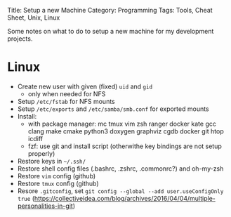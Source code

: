 Title: Setup a new Machine
Category: Programming
Tags: Tools, Cheat Sheet, Unix, Linux

Some notes on what to do to setup a new machine for my development projects.

# Linux

- Create new user with given (fixed) `uid` and `gid`
    - only when needed for NFS
- Setup `/etc/fstab` for NFS mounts
- Setup `/etc/exports` and `/etc/samba/smb.conf` for exported mounts
- Install:
    - with package manager: mc tmux vim zsh ranger docker kate gcc clang make cmake python3 doxygen graphviz cgdb docker git htop icdiff
    - fzf: use git and install script (otherwithe key bindings are not setup properly)
- Restore keys in `~/.ssh/`
- Restore shell config files (.bashrc, .zshrc, .commonrc?) and oh-my-zsh
- Restore `vim` config (github)
- Restore `tmux` config (github)
- Resore `.gitconfig`, set `git config --global --add user.useConfigOnly true` (https://collectiveidea.com/blog/archives/2016/04/04/multiple-personalities-in-git)

